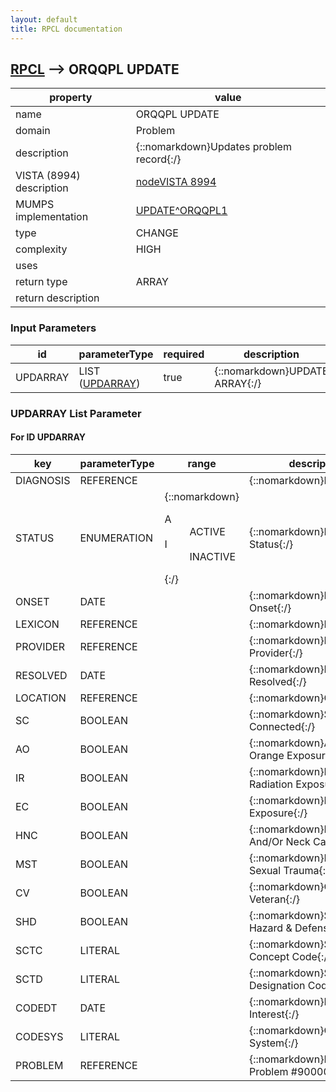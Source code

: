 ```yaml
---
layout: default
title: RPCL documentation
---
```




## [RPCL](TableOfContent.md) --> ORQQPL UPDATE 

 property | value 
--- | --- 
 name | ORQQPL UPDATE
 domain | Problem
 description | {::nomarkdown}Updates problem record{:/}
 VISTA (8994) description | [nodeVISTA 8994](http://localhost:9000/query?fmql=DESCRIBE%208994%20FILTER%20(.01%3DORQQPL%20UPDATE)&format=HTML)
 MUMPS implementation | [UPDATE^ORQQPL1](http://code.osehra.org/dox/Routine_ORQQPL1_source.html)
 type | CHANGE
 complexity | HIGH
 uses | 
 return type | ARRAY
 return description | 

### Input Parameters

| id | parameterType | required | description | example | 
| --- | --- | --- | --- | --- | 
| UPDARRAY | LIST ([UPDARRAY](#for-id-updarray)) | true | {::nomarkdown}UPDATE ARRAY{:/} |  | 

### UPDARRAY List Parameter


#### For ID UPDARRAY

| key | parameterType | range | description | mvdmProperty | example | 
| --- | --- | --- | --- | --- | --- | 
| DIAGNOSIS | REFERENCE |  | {::nomarkdown}Diagnosis{:/} | diagnosis | ORARRAY(\DIAGNOSIS\)=\521774\ | 
| STATUS | ENUMERATION | {::nomarkdown}<dl><dt>A</dt><dd>ACTIVE</dd><dt>I</dt><dd>INACTIVE</dd></dl>{:/} | {::nomarkdown}Problem Status{:/} | problemStatus | ORARRAY(\STATUS\)=\I\ | 
| ONSET | DATE |  | {::nomarkdown}Date Of Onset{:/} | onsetDate | ORARRAY(\ONSET\)=\3160303.\ | 
| LEXICON | REFERENCE |  | {::nomarkdown}Problem{:/} | problem | ORARRAY(\LEXICON\)=\7647488\ | 
| PROVIDER | REFERENCE |  | {::nomarkdown}Recording Provider{:/} | enteredBy | ORARRAY(\PROVIDER\)=\57\ | 
| RESOLVED | DATE |  | {::nomarkdown}Date Resolved{:/} | resolvedDate | ORARRAY(\RESOLVED\)=\3160812\ | 
| LOCATION | REFERENCE |  | {::nomarkdown}Clinic{:/} | clinic | ORARRAY(\LOCATION\)=\10\ | 
| SC | BOOLEAN |  | {::nomarkdown}Service Connected{:/} | isServiceConnected | ORARRAY(\SC\)=\\ | 
| AO | BOOLEAN |  | {::nomarkdown}Agent Orange Exposure{:/} | isAgentOrangeExposure | ORARRAY(\AO\)=\0\ | 
| IR | BOOLEAN |  | {::nomarkdown}Ionizing Radiation Exposure{:/} | isIonizingRadiationExposure | ORARRAY(\IR\)=\0\ | 
| EC | BOOLEAN |  | {::nomarkdown}Persian Gulf Exposure{:/} | isPersianGulfExposure | ORARRAY(\EC\)=\0\ | 
| HNC | BOOLEAN |  | {::nomarkdown}Head And/Or Neck Cancer{:/} | isHeadAndOrNeckCancer | ORARRAY(\HNC\)=\0\ | 
| MST | BOOLEAN |  | {::nomarkdown}Military Sexual Trauma{:/} | isMilitarySexualTrauma | ORARRAY(\MST\)=\0\ | 
| CV | BOOLEAN |  | {::nomarkdown}Combat Veteran{:/} | isCombatVeteran | ORARRAY(\CV\)=\0\ | 
| SHD | BOOLEAN |  | {::nomarkdown}Shipboard Hazard & Defense{:/} | isShipboardHazardDefense | ORARRAY(\SHD\)=\0\ | 
| SCTC | LITERAL |  | {::nomarkdown}Snomed Ct Concept Code{:/} | snomedCTConceptCode | ORARRAY(\SCTC\)=\38341003\ | 
| SCTD | LITERAL |  | {::nomarkdown}Snomed Ct Designation Code{:/} | snomedCTDesignationCode | ORARRAY(\SCTD\)=\64176011\ | 
| CODEDT | DATE |  | {::nomarkdown}Date Of Interest{:/} | interestDate | ORARRAY(\CODEDT\)=\3160725.\ | 
| CODESYS | LITERAL |  | {::nomarkdown}Coding System{:/} | codingSystem | ORARRAY(\CODESYS\)=\10D\ | 
| PROBLEM | REFERENCE |  | {::nomarkdown}Pointer to Problem #9000011{:/} |  | ORARRAY(\PROBLEM\)=\1\ | 